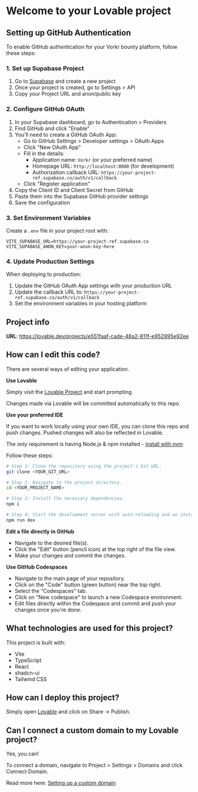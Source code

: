 # Welcome to your Lovable project

## Setting up GitHub Authentication

To enable GitHub authentication for your Vorkr bounty platform, follow these steps:

### 1. Set up Supabase Project

1. Go to [Supabase](https://supabase.com) and create a new project
2. Once your project is created, go to Settings > API
3. Copy your Project URL and anon/public key

### 2. Configure GitHub OAuth

1. In your Supabase dashboard, go to Authentication > Providers
2. Find GitHub and click "Enable"
3. You'll need to create a GitHub OAuth App:
   - Go to GitHub Settings > Developer settings > OAuth Apps
   - Click "New OAuth App"
   - Fill in the details:
     - Application name: `Vorkr` (or your preferred name)
     - Homepage URL: `http://localhost:8080` (for development)
     - Authorization callback URL: `https://your-project-ref.supabase.co/auth/v1/callback`
   - Click "Register application"
4. Copy the Client ID and Client Secret from GitHub
5. Paste them into the Supabase GitHub provider settings
6. Save the configuration

### 3. Set Environment Variables

Create a `.env` file in your project root with:

```env
VITE_SUPABASE_URL=https://your-project-ref.supabase.co
VITE_SUPABASE_ANON_KEY=your-anon-key-here
```

### 4. Update Production Settings

When deploying to production:
1. Update the GitHub OAuth App settings with your production URL
2. Update the callback URL to: `https://your-project-ref.supabase.co/auth/v1/callback`
3. Set the environment variables in your hosting platform

## Project info

**URL**: https://lovable.dev/projects/e551faaf-cade-48a2-811f-e952995e92ee

## How can I edit this code?

There are several ways of editing your application.

**Use Lovable**

Simply visit the [Lovable Project](https://lovable.dev/projects/e551faaf-cade-48a2-811f-e952995e92ee) and start prompting.

Changes made via Lovable will be committed automatically to this repo.

**Use your preferred IDE**

If you want to work locally using your own IDE, you can clone this repo and push changes. Pushed changes will also be reflected in Lovable.

The only requirement is having Node.js & npm installed - [install with nvm](https://github.com/nvm-sh/nvm#installing-and-updating)

Follow these steps:

```sh
# Step 1: Clone the repository using the project's Git URL.
git clone <YOUR_GIT_URL>

# Step 2: Navigate to the project directory.
cd <YOUR_PROJECT_NAME>

# Step 3: Install the necessary dependencies.
npm i

# Step 4: Start the development server with auto-reloading and an instant preview.
npm run dev
```

**Edit a file directly in GitHub**

- Navigate to the desired file(s).
- Click the "Edit" button (pencil icon) at the top right of the file view.
- Make your changes and commit the changes.

**Use GitHub Codespaces**

- Navigate to the main page of your repository.
- Click on the "Code" button (green button) near the top right.
- Select the "Codespaces" tab.
- Click on "New codespace" to launch a new Codespace environment.
- Edit files directly within the Codespace and commit and push your changes once you're done.

## What technologies are used for this project?

This project is built with:

- Vite
- TypeScript
- React
- shadcn-ui
- Tailwind CSS

## How can I deploy this project?

Simply open [Lovable](https://lovable.dev/projects/e551faaf-cade-48a2-811f-e952995e92ee) and click on Share -> Publish.

## Can I connect a custom domain to my Lovable project?

Yes, you can!

To connect a domain, navigate to Project > Settings > Domains and click Connect Domain.

Read more here: [Setting up a custom domain](https://docs.lovable.dev/tips-tricks/custom-domain#step-by-step-guide)
